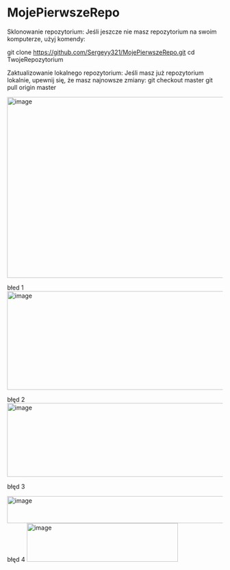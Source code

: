 # MojePierwszeRepo

Sklonowanie repozytorium:
Jeśli jeszcze nie masz repozytorium na swoim komputerze, użyj komendy:

git clone https://github.com/Sergeyy321/MojePierwszeRepo.git
cd TwojeRepozytorium

Zaktualizowanie lokalnego repozytorium:
Jeśli masz już repozytorium lokalnie, upewnij się, że masz najnowsze zmiany:
git checkout master
git pull origin master


<img width="921" height="422" alt="image" src="https://github.com/user-attachments/assets/c4492cf9-cf78-41dd-8b68-aa565c96e6f4" />


błed 1
<img width="580" height="230" alt="image" src="https://github.com/user-attachments/assets/746b9251-cb75-4b6c-afd5-ceb8667da5ff" />

błęd 2 
<img width="718" height="172" alt="image" src="https://github.com/user-attachments/assets/a078ac8d-5dd3-4e34-9719-5679bf74df57" />


błęd 3

<img width="930" height="63" alt="image" src="https://github.com/user-attachments/assets/46b6355a-d062-4d1a-a9a2-b884e374b963" />
błęd 4 
<img width="353" height="90" alt="image" src="https://github.com/user-attachments/assets/48a7ef89-9ea7-4990-b320-4c71516a551a" />
